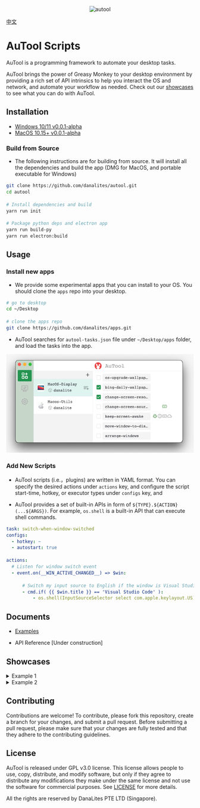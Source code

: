 <p align="center">
  <img src="imgs/banner.png" height="90" title="autool">
</p>

[中文](docs/README-zh.md)

# AuTool Scripts
AuTool is a programming framework to automate your desktop tasks. 

AuTool brings the power of Greasy Monkey to your desktop environment by providing a rich set of API intrinsics to help you interact the OS and network, and automate your workflow as needed. Check out our [showcases](#showcases) to see what you can do with AuTool.

## Installation
- [Windows 10/11 v0.0.1-alpha](https://github.com/danalites/autool/releases/tag/v0.01)
- [MacOS 10.15+ v0.0.1-alpha](https://github.com/danalites/autool/releases/tag/v0.01)

### Build from Source
- The following instructions are for building from source. It will install all the dependencies and build the app (DMG for MacOS, and portable executable for Windows)
  
```bash
git clone https://github.com/danalites/autool.git
cd autool

# Install dependencies and build 
yarn run init

# Package python deps and electron app
yarn run build-py
yarn run electron:build
```


## Usage
### Install new apps
- We provide some experimental apps that you can install to your OS. You should clone the `apps` repo into your desktop.

```bash
# go to desktop
cd ~/Desktop

# clone the apps repo 
git clone https://github.com/danalites/apps.git
```

- AuTool searches for `autool-tasks.json` file under `~/Desktop/apps` folder, and load the tasks into the app.

<p align="center">
  <img src="imgs/demo-loaded-apps.png" width="600" title="autool">
</p>


### Add New Scripts
- AuTool scripts (i.e.，plugins) are written in YAML format. You can specify the desired actions under `actions` key, and configure the script start-time, hotkey, or executor types under `configs` key, and

- AuTool provides a set of built-in APIs in form of `${TYPE}.${ACTION}(...${ARGS})`. For example, `os.shell` is a built-in API that can execute shell commands.

```yaml
task: switch-when-window-switched
configs:
  - hotkey: ~
  - autostart: true

actions:
  # Listen for window switch event
  - event.on(__WIN_ACTIVE_CHANGED__) => $win:

      # Switch my input source to English if the window is Visual Studio Code
      - cmd.if( {{ $win.title }} == 'Visual Studio Code' ):
          - os.shell(InputSourceSelector select com.apple.keylayout.US)
```

## Documents
- [Examples](https://danalites.github.io/autool/docs/basics/apps-macos-display)

- API Reference [Under construction]

## Showcases
<details>
  <summary>Example 1</summary>
  
  - This is the content that will be hidden until the user clicks on the summary element.

</details>

<details>
  <summary>Example 2</summary>  
  - This is the content that will be hidden until the user clicks on the summary element.

</details>

## Contributing
Contributions are welcome! To contribute, please fork this repository, create a branch for your changes, and submit a pull request. Before submitting a pull request, please make sure that your changes are fully tested and that they adhere to the contributing guidelines.

## License
AuTool is released under GPL v3.0 license. This license allows people to use, copy, distribute, and modify software, but only if they agree to distribute any modifications they make under the same license and not use the software for commercial purposes. See [LICENSE](LICENSE) for more details.

All the rights are reserved by DanaLites PTE LTD (Singapore).